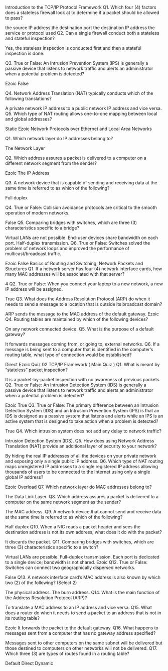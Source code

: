 Introduction to the TCP/IP Protocol Framework 
Q1. Which four (4) factors does a stateless firewall look at to determine if a packet should be allowed to pass?

the source IP address
the destination port
the destination IP address
the service or protocol used
Q2. Can a single firewall conduct both a stateless and stateful inspection?

Yes, the stateless inspection is conducted first and then a stateful inspection is done.

Q3. True or False: An Intrusion Prevention System (IPS) is generally a passive device that listens to network traffic and alerts an administrator when a potential problem is detected?

Ezoic
False

Q4. Network Address Translation (NAT) typically conducts which of the following translations?

A private network IP address to a public network IP address and vice versa.
Q5. Which type of NAT routing allows one-to-one mapping between local and global addresses?

Static
Ezoic
Network Protocols over Ethernet and Local Area Networks

Q1. Which network layer do IP addresses belong to?

The Network Layer

Q2. Which address assures a packet is delivered to a computer on a different network segment from the sender?

Ezoic
The IP Address

Q3. A network device that is capable of sending and receiving data at the same time is referred to as which of the following?

Full duplex

Q4. True or False: Collision avoidance protocols are critical to the smooth operation of modern networks.

False
Q5. Comparing bridges with switches, which are three (3) characteristics specific to a bridge?

Virtual LANs are not possible.
End-user devices share bandwidth on each port.
Half-duplex transmission.
Q6. True or False: Switches solved the problem of network loops and improved the performance of multicast/broadcast traffic.

Ezoic
False
Basics of Routing and Switching, Network Packets and Structures
Q1. If a network server has four (4) network interface cards, how many MAC addresses will be associated with that server?

4
Q2. True or False: When you connect your laptop to a new network, a new IP address will be assigned.

True
Q3. What does the Address Resolution Protocol (ARP) do when it needs to send a message to a location that is outside its broadcast domain?

ARP sends the message to the MAC address of the default gateway.
Ezoic
Q4. Routing tables are maintained by which of the following devices?

On any network connected device.
Q5. What is the purpose of a default gateway?

It forwards messages coming from, or going to, external networks.
Q6. If a message is being sent to a computer that is identified in the computer’s routing table, what type of connection would be established?

Direct
Ezoic
Quiz 02
TCP/IP Framework ( Main Quiz )
Q1. What is meant by “stateless” packet inspection?

It is a packet-by-packet inspection with no awareness of previous packets.
Q2. True or False: An Intrusion Detection System (IDS) is generally a passive device that listens to network traffic and alerts an administrator when a potential problem is detected?

Ezoic
True
Q3. True or False: The primary difference between an Intrusion Detection System (IDS) and an Intrusion Prevention System (IPS) is that an IDS is designed as a passive system that listens and alerts while an IPS is an active system that is designed to take action when a problem is detected?

True
Q4. Which intrusion system does not add any delay to network traffic?

Intrusion Detection System (IDS).
Q5. How does using Network Address Translation (NAT) provide an additional layer of security to your network?

By hiding the real IP addresses of all the devices on your private network and exposing only a single public IP address.
Q6. Which type of NAT routing maps unregistered IP addresses to a single registered IP address allowing thousands of users to be connected to the Internet using only a single global IP address?

Ezoic
Overload
Q7. Which network layer do MAC addresses belong to?

The Data Link Layer.
Q8. Which address assures a packet is delivered to a computer on the same network segment as the sender?

The MAC address.
Q9. A network device that cannot send and receive data at the same time is referred to as which of the following?

Half duplex
Q10. When a NIC reads a packet header and sees the destination address is not its own address, what does it do with the packet?

It discards the packet.
Q11. Comparing bridges with switches, which are three (3) characteristics specific to a switch?

Virtual LANs are possible.
Full-duplex transmission.
Each port is dedicated to a single device; bandwidth is not shared.
Ezoic
Q12. True or False: Switches can connect two geographically dispersed networks.

False
Q13. A network interface card’s MAC address is also known by which two (2) of the following? (Select 2)

The physical address.
The burn address.
Q14. What is the main function of the Address Resolution Protocol (ARP)?

To translate a MAC address to an IP address and vice versa.
Q15. What does a router do when it needs to send a packet to an address that is not in its routing table?

Ezoic
It forwards the packet to the default gateway.
Q16. What happens to messages sent from a computer that has no gateway address specified?

Messages sent to other computers on the same subnet will be delivered but those destined to computers on other networks will not be delivered.
Q17. Which three (3) are types of routes found in a routing table?

Default
Direct
Dynamic

